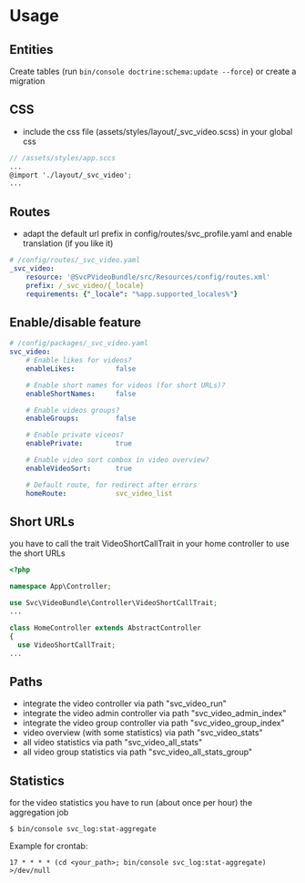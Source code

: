 # Usage

## Entities
Create tables (run `bin/console doctrine:schema:update --force`) or create a migration

## CSS
- include the css file (assets/styles/layout/_svc_video.scss) in your global css

```scss
// /assets/styles/app.sccs
...
@import './layout/_svc_video';
...
```

## Routes
- adapt the default url prefix in config/routes/svc_profile.yaml and enable translation (if you like it)

```yaml
# /config/routes/_svc_video.yaml
_svc_video:
    resource: '@SvcPVideoBundle/src/Resources/config/routes.xml'
    prefix: /_svc_video/{_locale}
    requirements: {"_locale": "%app.supported_locales%"}
```

## Enable/disable feature
```yaml
# /config/packages/_svc_video.yaml
svc_video:
    # Enable likes for videos?
    enableLikes:          false

    # Enable short names for videos (for short URLs)?
    enableShortNames:     false

    # Enable videos groups?
    enableGroups:         false

    # Enable private viceos?
    enablePrivate:        true

    # Enable video sort combox in video overview?
    enableVideoSort:      true

    # Default route, for redirect after errors
    homeRoute:            svc_video_list
```

## Short URLs
you have to call the trait VideoShortCallTrait in your home controller to use the short URLs
```php
<?php

namespace App\Controller;

use Svc\VideoBundle\Controller\VideoShortCallTrait;
...

class HomeController extends AbstractController
{
  use VideoShortCallTrait;
...
```

## Paths
- integrate the video controller via path "svc_video_run"
- integrate the video admin controller via path "svc_video_admin_index"
- integrate the video group controller via path "svc_video_group_index"
- video overview (with some statistics) via path "svc_video_stats"
- all video statistics via path "svc_video_all_stats"
- all video group statistics via path "svc_video_all_stats_group"

## Statistics

for the video statistics you have to run (about once per hour) the aggregation job

```console
$ bin/console svc_log:stat-aggregate
```

Example for crontab:
```
17 * * * * (cd <your_path>; bin/console svc_log:stat-aggregate) >/dev/null
```
